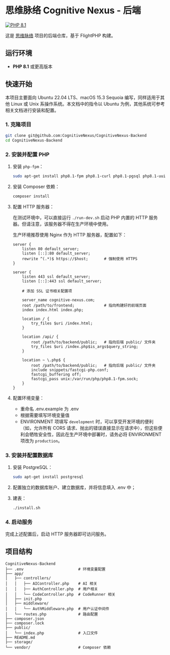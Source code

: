 # 思维脉络 Cognitive Nexus - 后端

[![PHP 8.1](https://img.shields.io/badge/PHP-8.1-blue.svg)](https://www.php.net/)

这是 [思维脉络](https://github.com/CognitiveNexus) 项目的后端仓库，基于 FlightPHP 构建。

## 运行环境

-   **PHP 8.1** 或更高版本

## 快速开始

本项目主要面向 Ubuntu 22.04 LTS、macOS 15.3 Sequoia 编写，同样适用于其他 Linux 或 Unix 系操作系统。本文档中的指令以 Ubuntu 为例，其他系统可参考相关文档进行安装和配置。

### 1. 克隆项目

```bash
git clone git@github.com:CognitiveNexus/CognitiveNexus-Backend
cd CognitiveNexus-Backend
```

### 2. 安装并配置 PHP

1.  安装 `php-fpm`：

    ```bash
    sudo apt-get install php8.1-fpm php8.1-curl php8.1-pgsql php8.1-uuid composer
    ```

2.  安装 Composer 依赖：

    ```bash
    composer install
    ```

3.  配置 HTTP 服务器：

    在测试环境中，可以直接运行 `./run-dev.sh` 启动 PHP 内置的 HTTP 服务器。但请注意，该服务器不得在生产环境中使用。

    生产环境推荐使用 Nginx 作为 HTTP 服务器，配置如下：

    ```
    server {
        listen 80 default_server;
        listen [::]:80 default_server;
        rewrite ^(.*)$ https://$host;       # 强制使用 HTTPS
    }

    server {
        listen 443 ssl default_server;
        listen [::]:443 ssl default_server;

        # 添加 SSL 证书相关配置项

        server_name cognitive-nexus.com;
        root /path/to/frontend;             # 指向构建好的前端页面
        index index.html index.php;

        location / {
            try_files $uri /index.html;
        }

        location /api/ {
            root /path/to/backend/public;   # 指向后端 public/ 文件夹
            try_files $uri /index.php$is_args$query_string;
        }

        location ~ \.php$ {
            root /path/to/backend/public;   # 指向后端 public/ 文件夹
            include snippets/fastcgi-php.conf;
            fastcgi_buffering off;
            fastcgi_pass unix:/var/run/php/php8.1-fpm.sock;
        }
    }
    ```

4.  配置环境变量：

    -   重命名 .env.example 为 .env
    -   根据需要填写环境变量值
    -   ENVIRONMENT 项填写 `development` 时，可以享受开发环境的便利（如，允许所有 CORS 请求、抛出的错误直接显示在请求中），但这些便利会牺牲安全性，因此在生产环境中部署时，请务必将 ENVIRONMENT 项改为 `production`。

### 3. 安装并配置数据库

1.  安装 PostgreSQL：

    ```bash
    sudo apt-get install postgresql
    ```

2.  配置独立的数据库账户、建立数据库，并将信息填入 .env 中；

3.  建表：

    ```bash
    ./install.sh
    ```

### 4. 启动服务

完成上述配置后，启动 HTTP 服务器即可访问服务。

## 项目结构

```
CognitiveNexus-Backend
├── .env                        # 环境变量配置
├── app/
│   ├── controllers/
│   │   ├── AIController.php    # AI 相关
│   │   ├── AuthController.php  # 用户相关
│   │   └── CodeController.php  # CodeRunner 相关
│   ├── init.php
│   ├── middleware/
│   │   └── AuthMiddleware.php  # 用户认证中间件
│   └── routes.php              # 路由配置
├── composer.json
├── composer.lock
├── public/
│   └── index.php               # 入口文件
├── README.md
├── storage/
└── vendor/                     # Composer 依赖
```
